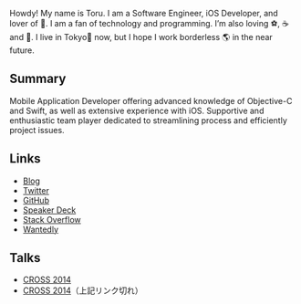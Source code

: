 Howdy!
My name is Toru. I am a Software Engineer, iOS Developer, and lover of 🍺.
I am a fan of technology and programming. I’m also loving ⚽️, ☕️ and 🍣.
I live in Tokyo🗼 now, but I hope I work borderless 🌎 in the near future.

## Summary

Mobile Application Developer offering advanced knowledge of Objective-C and Swift, as well as extensive experience with iOS. Supportive and enthusiastic team player dedicated to streamlining process and efficiently project issues.


## Links

- [Blog](http://tofucodes.hatenablog.jp/archive)
- [Twitter](https://twitter.com/toru_furuya)
- [GitHub](https://github.com/torufuruya)
- [Speaker Deck](https://speakerdeck.com/torufuruya)
- [Stack Overflow](https://stackoverflow.com/users/4834226/tofucodes)
- [Wantedly](https://www.wantedly.com/users/84433)


## Talks

- [CROSS 2014](http://2014.cross-party.com/programs/pairpro/)
- [CROSS 2014](http://gihyo.jp/news/report/01/cross2014/0003)（上記リンク切れ）
